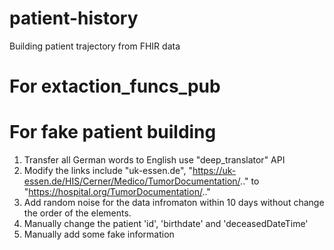 # patient-history
Building patient trajectory from FHIR data

# For extaction_funcs_pub

# For fake patient building

1. Transfer all German words to English use  "deep_translator" API
2. Modify the links include "uk-essen.de", "https://uk-essen.de/HIS/Cerner/Medico/TumorDocumentation/.." to "https://hospital.org/TumorDocumentation/.."
3. Add random noise for the data infromaton within 10 days without change the order of the elements.
4. Manually change the patient 'id', 'birthdate' and 'deceasedDateTime'
5. Manually add some fake information 
